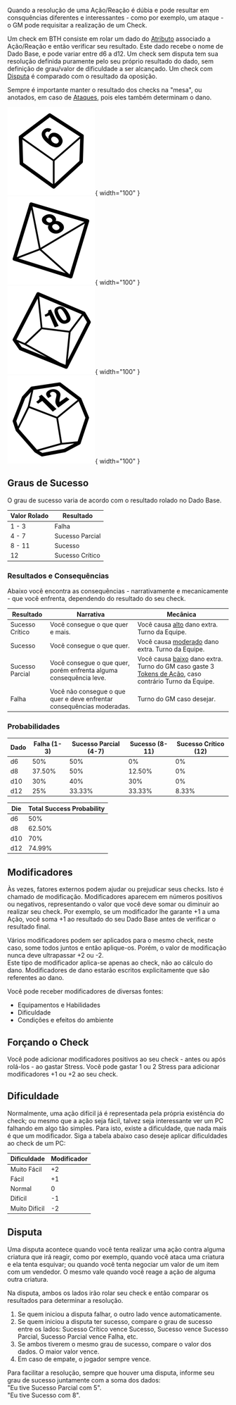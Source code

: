 Quando a resolução de uma Ação/Reação é dúbia e pode resultar em consquências diferentes e interessantes - como por exemplo, um ataque - o GM pode requisitar a realização de um Check.

Um check em BTH consiste em rolar um dado do [Atributo](./character/attributes.md) associado a Ação/Reação e então verificar seu resultado. Este dado recebe o nome de Dado Base, e pode variar entre d6 a d12. Um check sem disputa tem sua resolução definida puramente pelo seu próprio resultado do dado, sem definição de grau/valor de dificuldade a ser alcançado. Um check com [Disputa](#disputa) é comparado com o resultado da oposição.

Sempre é importante manter o resultado dos checks na "mesa", ou anotados, em caso de [Ataques](actions.md#ataques), pois eles também determinam o dano.

![](../../0_assets/manuscript/images/d6.png){ width="100" }
![](../../0_assets/manuscript/images/d8.png){ width="100" }
![](../../0_assets/manuscript/images/d10.png){ width="100" }
![](../../0_assets/manuscript/images/d12.png){ width="100" }

## Graus de Sucesso

O grau de sucesso varia de acordo com o resultado rolado no Dado Base.

| Valor Rolado | Resultado       |
| ------------ | --------------- |
| 1 - 3        | Falha           |
| 4 - 7        | Sucesso Parcial |
| 8 - 11       | Sucesso         |
| 12           | Sucesso Crítico |

### Resultados e Consequências

Abaixo você encontra as consequências - narrativamente e mecanicamente - que você enfrenta, dependendo do resultado do seu check.

| Resultado       | Narrativa                                                              | Mecânica                                                                                                             |
| --------------- | ---------------------------------------------------------------------- | -------------------------------------------------------------------------------------------------------------------- |
| Sucesso Crítico | Você consegue o que quer e mais.                                       | Você causa <ins>alto</ins> dano extra. Turno da Equipe.                                                              |
| Sucesso         | Você consegue o que quer.                                              | Você causa <ins>moderado</ins> dano extra. Turno da Equipe.                                                          |
| Sucesso Parcial | Você consegue o que quer, porém enfrenta alguma consequência leve.     | Você causa <ins>baixo</ins> dano extra. Turno do GM caso gaste 3 [Tokens de Ação](), caso contrário Turno da Equipe. |
| Falha           | Você não consegue o que quer e deve enfrentar consequências moderadas. | Turno do GM caso desejar.                                                                                            |

### Probabilidades

| Dado | Falha (1-3) | Sucesso Parcial (4-7) | Sucesso (8-11) | Sucesso Crítico (12) |
| --- | ------------- | --------------------- | ------------- | -------------------- |
| d6  | 50%           | 50%                   | 0%            | 0%                   |
| d8  | 37.50%        | 50%                   | 12.50%        | 0%                   |
| d10 | 30%           | 40%                   | 30%           | 0%                   |
| d12 | 25%           | 33.33%                | 33.33%        | 8.33%                |

| Die | Total Success Probability |
|-----|---------------------------|
| d6  | 50%                        |
| d8  | 62.50%                    |
| d10 | 70%                       |
| d12 | 74.99%                    |

<!-- ## Pushing Roll (Stress) -->

## Modificadores

Às vezes, fatores externos podem ajudar ou prejudicar seus checks. Isto é chamado de modificação. Modificadores aparecem em números positivos ou negativos, representando o valor que você deve somar ou diminuir ao realizar seu check. Por exemplo, se um modificador lhe garante +1 a uma Ação, você soma +1 ao resultado do seu Dado Base antes de verificar o resultado final.  

Vários modificadores podem ser aplicados para o mesmo check, neste caso, some todos juntos e então aplique-os. Porém, o valor de modificação nunca deve ultrapassar +2 ou -2.  
Este tipo de modificador aplica-se apenas ao check, não ao cálculo do dano. Modificadores de dano estarão escritos explicitamente que são referentes ao dano.  

Você pode receber modificadores de diversas fontes:

- Equipamentos e Habilidades
- Dificuldade
- Condições e efeitos do ambiente
<!-- - Ajuda -->

## Forçando o Check

Você pode adicionar modificadores positivos ao seu check - antes ou após rolá-los - ao gastar Stress. Você pode gastar 1 ou 2 Stress para adicionar modificadores +1 ou +2 ao seu check.

## Dificuldade

Normalmente, uma ação difícil já é representada pela própria existência do check; ou mesmo que a ação seja fácil, talvez seja interessante ver um PC falhando em algo tão simples. Para isto, existe a dificuldade, que nada mais é que um modificador. Siga a tabela abaixo caso deseje aplicar dificuldades ao check de um PC:

| Dificuldade   | Modificador |
| ------------- | ----------- |
| Muito Fácil   | +2          |
| Fácil         | +1          |
| Normal        | 0           |
| Difícil       | -1          |
| Muito Difícil | -2          |

## Disputa

Uma disputa acontece quando você tenta realizar uma ação contra alguma criatura que irá reagir, como por exemplo, quando você ataca uma criatura e ela tenta esquivar; ou quando você tenta negociar um valor de um item com um vendedor. O mesmo vale quando você reage a ação de alguma outra criatura.  

Na disputa, ambos os lados irão rolar seu check e então comparar os resultados para determinar a resolução.

1. Se quem iniciou a disputa falhar, o outro lado vence automaticamente.
2. Se quem iniciou a disputa ter sucesso, compare o grau de sucesso entre os lados: Sucesso Crítico vence Sucesso, Sucesso vence Sucesso Parcial, Sucesso Parcial vence Falha, etc.
3. Se ambos tiverem o mesmo grau de sucesso, compare o valor dos dados. O maior valor vence.
4. Em caso de empate, o jogador sempre vence.

Para facilitar a resolução, sempre que houver uma disputa, informe seu grau de sucesso juntamente com a soma dos dados:  
"Eu tive Sucesso Parcial com 5".  
"Eu tive Sucesso com 8".

<!-- ## Check em Grupo -->
<!-- ## Ajuda -->
